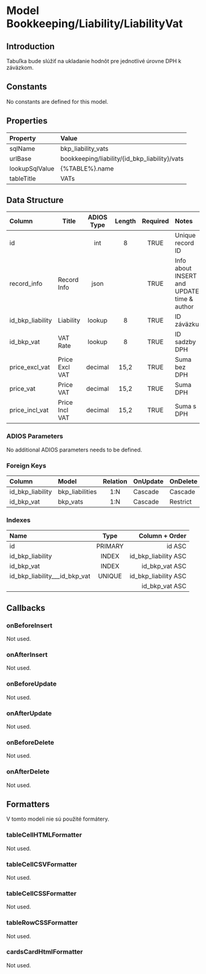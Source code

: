 # Model Bookkeeping/Liability/LiabilityVat

## Introduction

Tabuľka bude slúžiť na ukladanie hodnôt pre jednotlivé úrovne DPH k záväzkom.

## Constants

No constants are defined for this model.

## Properties

| Property       | Value                                         |
| :------------- | :-------------------------------------------- |
| sqlName        | bkp_liability_vats                            |
| urlBase        | bookkeeping/liability/{id_bkp_liability}/vats |
| lookupSqlValue | {%TABLE%}.name                                |
| tableTitle     | VATs                                          |

## Data Structure

| Column           | Title          | ADIOS Type | Length | Required | Notes                                      |
| :--------------- | -------------- | :--------: | :----: | :------: | :----------------------------------------- |
| id               |                |    int     |   8    |   TRUE   | Unique record ID                           |
| record_info      | Record Info    |    json    |        |   TRUE   | Info about INSERT and UPDATE time & author |
| id_bkp_liability | Liability      |   lookup   |   8    |   TRUE   | ID záväzku                                 |
| id_bkp_vat       | VAT Rate       |   lookup   |   8    |   TRUE   | ID sadzby DPH                              |
| price_excl_vat   | Price Excl VAT |  decimal   |  15,2  |   TRUE   | Suma bez DPH                               |
| price_vat        | Price VAT      |  decimal   |  15,2  |   TRUE   | Suma DPH                                   |
| price_incl_vat   | Price Incl VAT |  decimal   |  15,2  |   TRUE   | Suma s DPH                                 |

### ADIOS Parameters

No additional ADIOS parameters needs to be defined.

### Foreign Keys

| Column           | Model                  | Relation | OnUpdate | OnDelete |
| :--------------- | :--------------------- | :------: | -------- | -------- |
| id_bkp_liability | bkp_liabilities        |   1:N    | Cascade  | Cascade  |
| id_bkp_vat       | bkp_vats               |   1:N    | Cascade  | Restrict |

### Indexes

| Name                          |  Type   |       Column + Order |
| :---------------------------- | :-----: | -------------------: |
| id                            | PRIMARY |               id ASC |
| id_bkp_liability              |  INDEX  | id_bkp_liability ASC |
| id_bkp_vat                    |  INDEX  |       id_bkp_vat ASC |
| id_bkp_liability___id_bkp_vat | UNIQUE  | id_bkp_liability ASC |
|                               |         |       id_bkp_vat ASC |

## Callbacks

### onBeforeInsert

Not used.

### onAfterInsert

Not used.

### onBeforeUpdate

Not used.

### onAfterUpdate

Not used.

### onBeforeDelete

Not used.

### onAfterDelete

Not used.

## Formatters

V tomto modeli nie sú použité formátery.

### tableCellHTMLFormatter

Not used.

### tableCellCSVFormatter

Not used.

### tableCellCSSFormatter

Not used.

### tableRowCSSFormatter

Not used.

### cardsCardHtmlFormatter

Not used.

